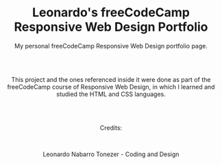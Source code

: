 <h1 align="center">Leonardo's freeCodeCamp Responsive Web Design Portfolio</h1>
<p align="center">My personal freeCodeCamp Responsive Web Design portfolio page.</p><br>
<br>
<p align="center">This project and the ones referenced inside it were done as part of the freeCodeCamp course of Responsive Web Design, in which I learned and studied the HTML and CSS languages.</p><br>
<br>
<p align="center">Credits:</p><br>
<p align="center">Leonardo Nabarro Tonezer - Coding and Design</p>

